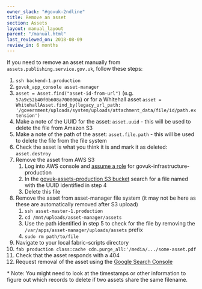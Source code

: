 ```yaml
---
owner_slack: "#govuk-2ndline"
title: Remove an asset
section: Assets
layout: manual_layout
parent: "/manual.html"
last_reviewed_on: 2018-08-09
review_in: 6 months
---
```


If you need to remove an asset manually from `assets.publishing.service.gov.uk`,
follow these steps:

1. `ssh backend-1.production`
2. `govuk_app_console asset-manager`
3. `asset = Asset.find("asset-id-from-url")` (e.g. `57a9c52b40f0b608a700000a`) or for a Whitehall asset `asset = WhitehallAsset.find_by(legacy_url_path: '/government/uploads/system/uploads/attachment_data/file/id/path.extension')`
4. Make a note of the UUID for the asset: `asset.uuid` - this will be used to delete the file from Amazon S3
5. Make a note of the path of the asset: `asset.file.path` - this will be used to delete the file from the file system
6. Check the asset is what you think it is and mark it as deleted: `asset.destroy`
7. Remove the asset from AWS S3
    1. Log into AWS console and [assume a role][assume-role] for govuk-infrastructure-production
    2. In the [govuk-assets-production S3 bucket][govuk-assets-production-bucket] search for a file named with the UUID identified in step 4
    3. Delete this file
8. Remove the asset from asset-manager file system (it may not be here as these are automatically removed after S3 upload)
    1. `ssh asset-master-1.production`
    2. `cd /mnt/uploads/asset-manager/assets`
    3. Use the path identified in step 5 to check for the file by removing the `/var/apps/asset-manager/uploads/assets` prefix
    4. `sudo rm path/to/file`
9. Navigate to your local fabric-scripts directory
10. `fab production class:cache cdn.purge_all:'/media/.../some-asset.pdf`
11. Check that the asset responds with a 404
12. Request removal of the asset using the [Google Search Console](https://www.google.com/webmasters/tools/removals)

\* Note: You might need to look at the timestamps or other information to figure
out which records to delete if two assets share the same filename.

[assume-role]: /manual/user-management-in-aws.html#switching-roles-to-govuk-accounts
[govuk-assets-production-bucket]: https://s3.console.aws.amazon.com/s3/buckets/govuk-assets-production/?region=eu-west-1&tab=overview
